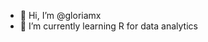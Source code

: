 - 👋 Hi, I’m @gloriamx
- 🌱 I’m currently learning R for data analytics
<!---
gloriamx/gloriamx is a ✨ special ✨ repository because its `README.md` (this file) appears on your GitHub profile.
You can click the Preview link to take a look at your changes.
--->
